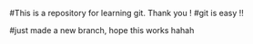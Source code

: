 #This is a repository for learning git. Thank you !
#git is easy !!

#just made a new branch, hope this works hahah
